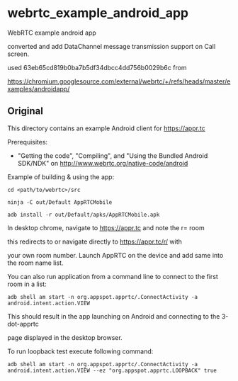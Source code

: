 # webrtc_example_android_app
WebRTC example android app 

converted and add DataChannel message transmission support on Call screen.


used 63eb65cd819b0ba7b5df34dbcc4dd756b0029b6c from 

https://chromium.googlesource.com/external/webrtc/+/refs/heads/master/examples/androidapp/

## Original
This directory contains an example Android client for https://appr.tc

Prerequisites:
- "Getting the code", "Compiling", and "Using the Bundled Android SDK/NDK"
  on http://www.webrtc.org/native-code/android
  
Example of building & using the app:

`cd <path/to/webrtc>/src`

`ninja -C out/Default AppRTCMobile`

`adb install -r out/Default/apks/AppRTCMobile.apk`


In desktop chrome, navigate to https://appr.tc and note the r=<NNN> room

this redirects to or navigate directly to https://appr.tc/r/<NNN> with

your own room number. Launch AppRTC on the device and add same <NNN> into the room name list.

You can also run application from a command line to connect to the first room in a list:

`adb shell am start -n org.appspot.apprtc/.ConnectActivity -a android.intent.action.VIEW`

This should result in the app launching on Android and connecting to the 3-dot-apprtc

page displayed in the desktop browser.


To run loopback test execute following command:

`adb shell am start -n org.appspot.apprtc/.ConnectActivity -a android.intent.action.VIEW --ez "org.appspot.apprtc.LOOPBACK" true`
